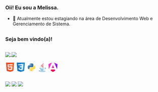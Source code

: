 ### Oii! Eu sou a Melissa. 

- 🔭 Atualmente estou estagiando na área de Desenvolvimento Web e Gerenciamento de Sistema.

##
### Seja bem vindo(a)! 
##

<div>
  <a href="https://github-readme-status.vercel.app/api/pin/?username=mwlissabr&token=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">
    <img height=200 align="center" src="https://github-readme-stats.vercel.app/api?username=mwlissabr&theme=dracula"/>
  </a>
  <a href="https://github.com/mwlissabr">
    <img height=200 align="center" src="https://github-readme-stats.vercel.app/api/top-langs?username=mwlissabr&layout=donut&langs_count=8&card_width=320&theme=dracula" />
  </a>

</div>
<div style="display: inline_block"><br>
  <img align="center" alt="Melissa-HTML" height="30" width="30" src="https://raw.githubusercontent.com/devicons/devicon/master/icons/html5/html5-original.svg">
  <img align="center" alt="Melissa-CSS" height="30" width="30" src="https://raw.githubusercontent.com/devicons/devicon/master/icons/css3/css3-original.svg">
  <img align="center" alt="Melissa-Python" height="30" width="30" src="https://raw.githubusercontent.com/devicons/devicon/master/icons/python/python-original.svg">
  <img align="center" alt="Melissa-Java" height="30" width="30" src="https://raw.githubusercontent.com/devicons/devicon/master/icons/java/java-original.svg">
  <img align="center" alt="Melissa-Python" height="30" width="30" src="https://raw.githubusercontent.com/devicons/devicon/master/icons/angular/angular-original.svg">
  
</div>

##

<div> 
  <a align="center" href="https://instagram.com/mwlissabr" target="_blank"><img src="https://img.shields.io/badge/-Instagram-%23E4405F?style=for-the-badge&logo=instagram&logoColor=white" target="_blank"></a>
  <a align="center" href = "mailto:mwlissabr@gmail.com"><img src="https://img.shields.io/badge/-Gmail-%23333?style=for-the-badge&logo=gmail&logoColor=white" target="_blank"></a>
  <a align="center" href="https://www.linkedin.com/in/melissa-brambilla-789ba0251/" target="_blank"><img src="https://img.shields.io/badge/-LinkedIn-%230077B5?style=for-the-badge&logo=linkedin&logoColor=white" target="_blank"></a> 
</div>

<a href>
